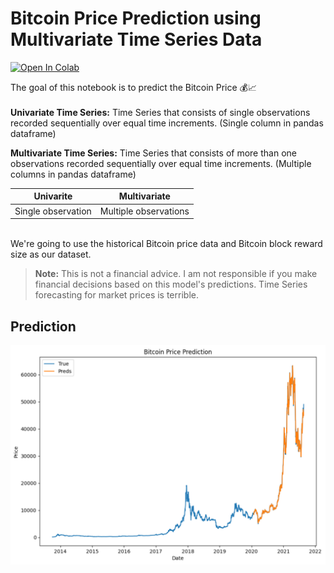 # Bitcoin Price Prediction using Multivariate Time Series Data

<a href="https://colab.research.google.com/github/RohitGanji/bitcoin-price-prediction/blob/main/Bitcoin_Price_Prediction_using_Multivariate_Time_Series_Data.ipynb" target="_parent"><img src="https://colab.research.google.com/assets/colab-badge.svg" alt="Open In Colab"/></a>

The goal of this notebook is to predict the Bitcoin Price 💰📈
<br><br>
**Univariate Time Series:** Time Series that consists of single observations recorded sequentially over equal time increments. (Single column in pandas dataframe)

**Multivariate Time Series:** Time Series that consists of more than one observations recorded sequentially over equal time increments. (Multiple columns in pandas dataframe)

| Univarite | Multivariate |
| ----- | ----- |
| Single observation | Multiple observations |

<br>
We're going to use the historical Bitcoin price data and Bitcoin block reward size as our dataset.

> **Note:** This is not a financial advice. I am not responsible if you make financial decisions based on this model's predictions. Time Series forecasting for market prices is terrible.

## Prediction
![](prediction.png)

